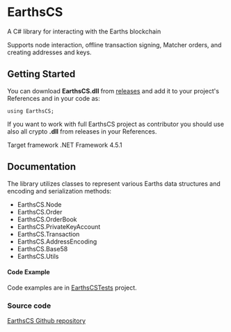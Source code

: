 # EarthsCS
A C# library for interacting with the Earths blockchain

Supports node interaction, offline transaction signing, Matcher orders, and creating addresses and keys.

## Getting Started

You can download **EarthsCS.dll** from [releases](https://github.com/earthspay/EarthsCS/releases) and add it to your project's References and in your code as:
```
using EarthsCS;
```

If you want to work with full EarthsCS project as contributor you should use also all crypto **.dll** from releases in your References.

Target framework .NET Framework 4.5.1
## Documentation

The library utilizes classes to represent various Earths data structures and encoding and serialization methods:

- EarthsCS.Node
- EarthsCS.Order
- EarthsCS.OrderBook
- EarthsCS.PrivateKeyAccount
- EarthsCS.Transaction
- EarthsCS.AddressEncoding
- EarthsCS.Base58
- EarthsCS.Utils


#### Code Example
Code examples are in [EarthsCSTests](https://github.com/earthspay/EarthsCS/tree/master/EarthsCSTests) project.

### Source code
[EarthsCS Github repository](https://github.com/earthspay/EarthsCS)
